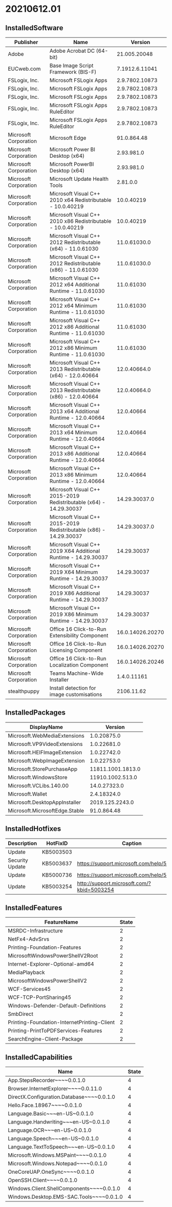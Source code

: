 ﻿# 20210612.01

## InstalledSoftware

| Publisher             | Name                                                               | Version          |
| --------------------- | ------------------------------------------------------------------ | ---------------- |
| Adobe                 | Adobe Acrobat DC (64-bit)                                          | 21.005.20048     |
| EUCweb.com            | Base Image Script Framework (BIS-F)                                | 7.1912.6.11041   |
| FSLogix, Inc.         | Microsoft FSLogix Apps                                             | 2.9.7802.10873   |
| FSLogix, Inc.         | Microsoft FSLogix Apps                                             | 2.9.7802.10873   |
| FSLogix, Inc.         | Microsoft FSLogix Apps                                             | 2.9.7802.10873   |
| FSLogix, Inc.         | Microsoft FSLogix Apps RuleEditor                                  | 2.9.7802.10873   |
| FSLogix, Inc.         | Microsoft FSLogix Apps RuleEditor                                  | 2.9.7802.10873   |
| Microsoft Corporation | Microsoft Edge                                                     | 91.0.864.48      |
| Microsoft Corporation | Microsoft Power BI Desktop (x64)                                   | 2.93.981.0       |
| Microsoft Corporation | Microsoft PowerBI Desktop (x64)                                    | 2.93.981.0       |
| Microsoft Corporation | Microsoft Update Health Tools                                      | 2.81.0.0         |
| Microsoft Corporation | Microsoft Visual C++ 2010  x64 Redistributable - 10.0.40219        | 10.0.40219       |
| Microsoft Corporation | Microsoft Visual C++ 2010  x86 Redistributable - 10.0.40219        | 10.0.40219       |
| Microsoft Corporation | Microsoft Visual C++ 2012 Redistributable (x64) - 11.0.61030       | 11.0.61030.0     |
| Microsoft Corporation | Microsoft Visual C++ 2012 Redistributable (x86) - 11.0.61030       | 11.0.61030.0     |
| Microsoft Corporation | Microsoft Visual C++ 2012 x64 Additional Runtime - 11.0.61030      | 11.0.61030       |
| Microsoft Corporation | Microsoft Visual C++ 2012 x64 Minimum Runtime - 11.0.61030         | 11.0.61030       |
| Microsoft Corporation | Microsoft Visual C++ 2012 x86 Additional Runtime - 11.0.61030      | 11.0.61030       |
| Microsoft Corporation | Microsoft Visual C++ 2012 x86 Minimum Runtime - 11.0.61030         | 11.0.61030       |
| Microsoft Corporation | Microsoft Visual C++ 2013 Redistributable (x64) - 12.0.40664       | 12.0.40664.0     |
| Microsoft Corporation | Microsoft Visual C++ 2013 Redistributable (x86) - 12.0.40664       | 12.0.40664.0     |
| Microsoft Corporation | Microsoft Visual C++ 2013 x64 Additional Runtime - 12.0.40664      | 12.0.40664       |
| Microsoft Corporation | Microsoft Visual C++ 2013 x64 Minimum Runtime - 12.0.40664         | 12.0.40664       |
| Microsoft Corporation | Microsoft Visual C++ 2013 x86 Additional Runtime - 12.0.40664      | 12.0.40664       |
| Microsoft Corporation | Microsoft Visual C++ 2013 x86 Minimum Runtime - 12.0.40664         | 12.0.40664       |
| Microsoft Corporation | Microsoft Visual C++ 2015-2019 Redistributable (x64) - 14.29.30037 | 14.29.30037.0    |
| Microsoft Corporation | Microsoft Visual C++ 2015-2019 Redistributable (x86) - 14.29.30037 | 14.29.30037.0    |
| Microsoft Corporation | Microsoft Visual C++ 2019 X64 Additional Runtime - 14.29.30037     | 14.29.30037      |
| Microsoft Corporation | Microsoft Visual C++ 2019 X64 Minimum Runtime - 14.29.30037        | 14.29.30037      |
| Microsoft Corporation | Microsoft Visual C++ 2019 X86 Additional Runtime - 14.29.30037     | 14.29.30037      |
| Microsoft Corporation | Microsoft Visual C++ 2019 X86 Minimum Runtime - 14.29.30037        | 14.29.30037      |
| Microsoft Corporation | Office 16 Click-to-Run Extensibility Component                     | 16.0.14026.20270 |
| Microsoft Corporation | Office 16 Click-to-Run Licensing Component                         | 16.0.14026.20270 |
| Microsoft Corporation | Office 16 Click-to-Run Localization Component                      | 16.0.14026.20246 |
| Microsoft Corporation | Teams Machine-Wide Installer                                       | 1.4.0.11161      |
| stealthpuppy          | Install detection for image customisations                         | 2106.11.62       |

## InstalledPackages

| DisplayName                    | Version           |
| ------------------------------ | ----------------- |
| Microsoft.WebMediaExtensions   | 1.0.20875.0       |
| Microsoft.VP9VideoExtensions   | 1.0.22681.0       |
| Microsoft.HEIFImageExtension   | 1.0.22742.0       |
| Microsoft.WebpImageExtension   | 1.0.22753.0       |
| Microsoft.StorePurchaseApp     | 11811.1001.1813.0 |
| Microsoft.WindowsStore         | 11910.1002.513.0  |
| Microsoft.VCLibs.140.00        | 14.0.27323.0      |
| Microsoft.Wallet               | 2.4.18324.0       |
| Microsoft.DesktopAppInstaller  | 2019.125.2243.0   |
| Microsoft.MicrosoftEdge.Stable | 91.0.864.48       |

## InstalledHotfixes

| Description     | HotFixID  | Caption                                    |
| --------------- | --------- | ------------------------------------------ |
| Update          | KB5003503 |                                            |
| Security Update | KB5003637 | https://support.microsoft.com/help/5003637 |
| Update          | KB5000736 | https://support.microsoft.com/help/5000736 |
| Update          | KB5003254 | http://support.microsoft.com/?kbid=5003254 |

## InstalledFeatures

| FeatureName                                 | State |
| ------------------------------------------- | ----- |
| MSRDC-Infrastructure                        | 2     |
| NetFx4-AdvSrvs                              | 2     |
| Printing-Foundation-Features                | 2     |
| MicrosoftWindowsPowerShellV2Root            | 2     |
| Internet-Explorer-Optional-amd64            | 2     |
| MediaPlayback                               | 2     |
| MicrosoftWindowsPowerShellV2                | 2     |
| WCF-Services45                              | 2     |
| WCF-TCP-PortSharing45                       | 2     |
| Windows-Defender-Default-Definitions        | 2     |
| SmbDirect                                   | 2     |
| Printing-Foundation-InternetPrinting-Client | 2     |
| Printing-PrintToPDFServices-Features        | 2     |
| SearchEngine-Client-Package                 | 2     |

## InstalledCapabilities

| Name                                      | State |
| ----------------------------------------- | ----- |
| App.StepsRecorder~~~~0.0.1.0              | 4     |
| Browser.InternetExplorer~~~~0.0.11.0      | 4     |
| DirectX.Configuration.Database~~~~0.0.1.0 | 4     |
| Hello.Face.18967~~~~0.0.1.0               | 4     |
| Language.Basic~~~en-US~0.0.1.0            | 4     |
| Language.Handwriting~~~en-US~0.0.1.0      | 4     |
| Language.OCR~~~en-US~0.0.1.0              | 4     |
| Language.Speech~~~en-US~0.0.1.0           | 4     |
| Language.TextToSpeech~~~en-US~0.0.1.0     | 4     |
| Microsoft.Windows.MSPaint~~~~0.0.1.0      | 4     |
| Microsoft.Windows.Notepad~~~~0.0.1.0      | 4     |
| OneCoreUAP.OneSync~~~~0.0.1.0             | 4     |
| OpenSSH.Client~~~~0.0.1.0                 | 4     |
| Windows.Client.ShellComponents~~~~0.0.1.0 | 4     |
| Windows.Desktop.EMS-SAC.Tools~~~~0.0.1.0  | 4     |